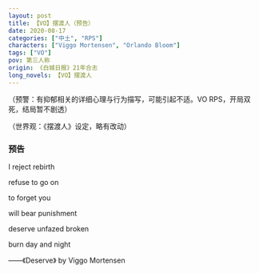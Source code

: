 ```yaml
---
layout: post
title: 【VO】摆渡人（预告）
date: 2020-08-17
categories: ["中土", "RPS"]
characters: ["Viggo Mortensen", "Orlando Bloom"]
tags: ["VO"]
pov: 第三人称
origin: 《白城日报》21年合志
long_novels: 【VO】摆渡人
---
```


（预警：有抑郁相关的详细心理与行为描写，可能引起不适。VO RPS，开局双死，结局暂不剧透）

（世界观：《摆渡人》设定，略有改动）

### 预告

I reject rebirth

refuse to go on

to forget you

will bear punishment

deserve unfazed broken 

burn day and night

——《Deserve》 by Viggo Mortensen

